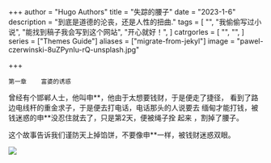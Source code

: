 +++
author = "Hugo Authors"
title = "失踪的腰子"
date = "2023-1-6"
description = "到底是道德的沦丧，还是人性的扭曲."
tags = [
    "",
    "我偷偷写过小说",
    "能找到稿子我会写到这个网站",
    "开心就好！",
]
catrgorles = [
    "",
    "",
]
series = ["Themes Guide"]
aliases = ["migrate-from-jekyl"]
image = "pawel-czerwinski-8uZPynIu-rQ-unsplash.jpg"

+++

```
第一章    富婆的诱惑
```

  曾经有个邯郸人士，他叫申**，他由于太想要钱财，于是便走了捷径， 看到了路边电线杆的重金求子，于是便去打电话，电话那头的人说要去 缅甸才能打钱，被钱迷惑的申**没忍住就去了，只是第2天，便被绳子拴 起来 ，割掉了腰子。

  这个故事告诉我们谨防天上掉馅饼，不要像申**一样，被钱财迷惑双眼。

![](C:\Users\hjzhang\Pictures\壁纸\wallhaven-exyjow_1920x1080.png)
